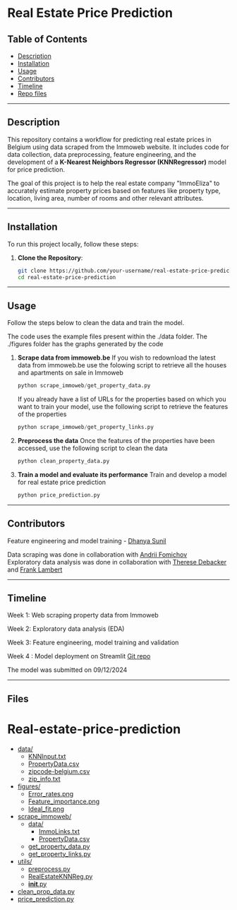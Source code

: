 # Real Estate Price Prediction

## Table of Contents  
- [Description](#description)  
- [Installation](#installation)  
- [Usage](#usage)    
- [Contributors](#contributors)  
- [Timeline](#timeline) 
- [Repo files](#files) 

---

## Description  
This repository contains a workflow for predicting real estate prices in Belgium using data scraped from the Immoweb website. It includes code for data collection, data preprocessing, feature engineering, and the development of a **K-Nearest Neighbors Regressor (KNNRegressor)** model for price prediction.  

The goal of this project is to help the real estate company "ImmoEliza" to accurately estimate property prices based on features like property type, location, living area, number of rooms and other relevant attributes.

---

## Installation  
To run this project locally, follow these steps:  

1. **Clone the Repository**:  
   ```bash
   git clone https://github.com/your-username/real-estate-price-prediction.git  
   cd real-estate-price-prediction  

---

## Usage
Follow the steps below to clean the data and train the model.

The code uses the example files present within the ./data folder. The ./figures folder has the graphs generated by the code

1. **Scrape data from immoweb.be**
   If you wish to redownload the latest data from immoweb.be use the folowing script to retrieve all the houses and apartments on sale in Immoweb
   ```python
   python scrape_immoweb/get_property_data.py
   ```

   If you already have a list of URLs for the properties based on which you want to train your model, use the following script to retrieve the features of the properties
   ```python
   python scrape_immoweb/get_property_links.py
   ```

2. **Preprocess the data**
   Once the features of the properties have been accessed, use the following script to clean the data
   ```python
   python clean_property_data.py

3. **Train a model and evaluate its performance**
   Train and develop a model for real estate price prediction 
   ```python
   python price_prediction.py
   
---

## Contributors
Feature engineering and model training - [Dhanya Sunil](https://github.com/dha-code/)

Data scraping was done in collaboration with [Andrii Fomichov](https://github.com/FomAndrii) </br>
Exploratory data analysis was done in collaboration with [Therese Debacker](https://github.com/therese-debacker) and [Frank Lambert](https://github.com/FraNnky96) </br>

---

## Timeline
Week 1: Web scraping property data from Immoweb

Week 2: Exploratory data analysis (EDA)

Week 3: Feature engineering, model training and validation

Week 4 : Model deployment on Streamlit [Git repo](https://github.com/dha-code/Streamlit_Price_Prediction_Model)

The model was submitted on 09/12/2024</br>

---

## Files 

# Real-estate-price-prediction

* [data/](.\Real-estate-price-prediction\data)
  * [KNNInput.txt](.\Real-estate-price-prediction\data\KNNInput.txt)
  * [PropertyData.csv](.\Real-estate-price-prediction\data\PropertyData.csv)
  * [zipcode-belgium.csv](.\Real-estate-price-prediction\data\zipcode-belgium.csv)
  * [zip_info.txt](.\Real-estate-price-prediction\data\zip_info.txt)
* [figures/](.\Real-estate-price-prediction\figures)
  * [Error_rates.png](.\Real-estate-price-prediction\figures\Error_rates.png)
  * [Feature_importance.png](.\Real-estate-price-prediction\figures\Feature_importance.png)
  * [Ideal_fit.png](.\Real-estate-price-prediction\figures\Ideal_fit.png)
* [scrape_immoweb/](.\Real-estate-price-prediction\scrape_immoweb)
  * [data/](.\Real-estate-price-prediction\scrape_immoweb\data)
    * [ImmoLinks.txt](.\Real-estate-price-prediction\scrape_immoweb\data\ImmoLinks.txt)
    * [PropertyData.csv](.\Real-estate-price-prediction\scrape_immoweb\data\PropertyData.csv)
  * [get_property_data.py](.\Real-estate-price-prediction\scrape_immoweb\get_property_data.py)
  * [get_property_links.py](.\Real-estate-price-prediction\scrape_immoweb\get_property_links.py)
* [utils/](.\Real-estate-price-prediction\utils)
  * [preprocess.py](.\Real-estate-price-prediction\utils\preprocess.py)
  * [RealEstateKNNReg.py](.\Real-estate-price-prediction\utils\RealEstateKNNReg.py)
  * [__init__.py](.\Real-estate-price-prediction\utils\__init__.py)
* [clean_prop_data.py](.\Real-estate-price-prediction\clean_prop_data.py)
* [price_prediction.py](.\Real-estate-price-prediction\price_prediction.py)